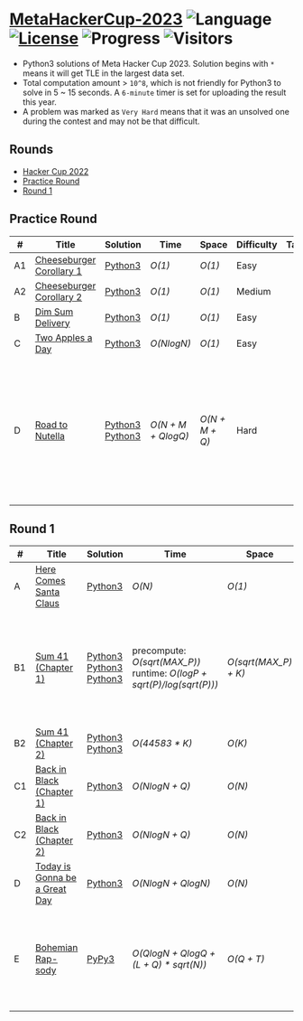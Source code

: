 # [MetaHackerCup-2023](https://www.facebook.com/hackercup/past_rounds/) ![Language](https://img.shields.io/badge/language-Python3-orange.svg) [![License](https://img.shields.io/badge/license-MIT-blue.svg)](./LICENSE) ![Progress](https://img.shields.io/badge/progress-12%20%2F%2012-ff69b4.svg) ![Visitors](https://visitor-badge.laobi.icu/badge?page_id=kamyu104.metahackercup.2023)

* Python3 solutions of Meta Hacker Cup 2023. Solution begins with `*` means it will get TLE in the largest data set.
* Total computation amount > `10^8`, which is not friendly for Python3 to solve in 5 ~ 15 seconds. A `6-minute` timer is set for uploading the result this year.
* A problem was marked as `Very Hard` means that it was an unsolved one during the contest and may not be that difficult.


## Rounds

* [Hacker Cup 2022](https://github.com/kamyu104/MetaHackerCup-2022)
* [Practice Round](https://github.com/kamyu104/MetaHackerCup-2032#practice-round)
* [Round 1](https://github.com/kamyu104/MetaHackerCup-2032#round-1)

## Practice Round
| # | Title | Solution | Time | Space | Difficulty | Tag | Note |
|---| ----- | -------- | ---- | ----- | ---------- | --- | ---- |
|A1| [Cheeseburger Corollary 1](https://www.facebook.com/codingcompetitions/hacker-cup/2023/practice-round/problems/A1)| [Python3](./Practice%20Round/cheeseburger_corollary_1.py3) | _O(1)_ | _O(1)_ | Easy | | Math |
|A2| [Cheeseburger Corollary 2](https://www.facebook.com/codingcompetitions/hacker-cup/2023/practice-round/problems/A2)| [Python3](./Practice%20Round/cheeseburger_corollary_2.py3) | _O(1)_ | _O(1)_ | Medium | | Math |
|B| [Dim Sum Delivery](https://www.facebook.com/codingcompetitions/hacker-cup/2023/practice-round/problems/B)| [Python3](./Practice%20Round/dim_sum_delivery.py3) | _O(1)_ | _O(1)_ | Easy | | Game |
|C| [Two Apples a Day](https://www.facebook.com/codingcompetitions/hacker-cup/2023/practice-round/problems/C)| [Python3](./Practice%20Round/two_apples_a_day.py3) | _O(NlogN)_ | _O(1)_ | Easy | | Sort, Two Pointers |
|D| [Road to Nutella](https://www.facebook.com/codingcompetitions/hacker-cup/2023/practice-round/problems/D)| [Python3](./Practice%20Round/road_to_nutella.py3) [Python3](./Practice%20Round/road_to_nutella2.py3) | _O(N + M + QlogQ)_ | _O(N + M + Q)_ | Hard | | `Tarjan's Algorithm`, Biconnected Components, DFS, Bipartite Coloring, BFS, LCA, Binary Lifting, Counting Sort, Union Find, DSU |

## Round 1
| # | Title | Solution | Time | Space | Difficulty | Tag | Note |
|---| ----- | -------- | ---- | ----- | ---------- | --- | ---- |
|A| [Here Comes Santa Claus](https://www.facebook.com/codingcompetitions/hacker-cup/2023/round-1/problems/A)| [Python3](./Round%201/here_comes_santa_claus.py3) | _O(N)_ | _O(1)_ | Easy | | Math |
|B1| [Sum 41 (Chapter 1)](https://www.facebook.com/codingcompetitions/hacker-cup/2023/round-1/problems/B1)| [Python3](./Round%201/sum_41_chapter_1.py3) [Python3](./Round%201/sum_41_chapter_1-2.py3) [Python3](./Round%201/sum_41_chapter_1-3.py3) | precompute: _O(sqrt(MAX_P))_<br> runtime: _O(logP + sqrt(P)/log(sqrt(P)))_ | _O(sqrt(MAX_P) + K)_ | Easy | | Constructive Algorithms, Greedy, Number Theory, `Linear Sieve of Eratosthenes`, Backtracking, Unique Partitions |
|B2| [Sum 41 (Chapter 2)](https://www.facebook.com/codingcompetitions/hacker-cup/2023/round-1/problems/B2)| [Python3](./Round%201/sum_41_chapter_2.py3) [Python3](./Round%201/sum_41_chapter_2-2.py3) | _O(44583 * K)_ | _O(K)_ | Medium | | Backtracking, Unique Partitions |
|C1| [Back in Black (Chapter 1)](https://www.facebook.com/codingcompetitions/hacker-cup/2023/round-1/problems/C1)| [Python3](./Round%201/back_in_black_chapter_1.py3) | _O(NlogN + Q)_ | _O(N)_ | Easy | | Number Theory, Greedy |
|C2| [Back in Black (Chapter 2)](https://www.facebook.com/codingcompetitions/hacker-cup/2023/round-1/problems/C2)| [Python3](./Round%201/back_in_black_chapter_2.py3) | _O(NlogN + Q)_ | _O(N)_ | Medium | | Number Theory, Greedy |
|D| [Today is Gonna be a Great Day](https://www.facebook.com/codingcompetitions/hacker-cup/2023/round-1/problems/D)| [Python3](./Round%201/today_is_gonna_be_a_great_day.py3) | _O(NlogN + QlogN)_ | _O(N)_ | Medium | | Segment Tree |
|E| [Bohemian Rap-sody](https://www.facebook.com/codingcompetitions/hacker-cup/2023/round-1/problems/E)| [PyPy3](./Round%201/bohemian_rapsody.py3) | _O(QlogN + QlogQ + (L + Q) * sqrt(N))_ | _O(Q + T)_ | Hard | | Trie, Offline Solutions, Binary Search, Sqrt Decomposition, `Mo's Algorithm`, Freq Table, Prefix Sum, Math |
